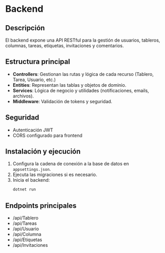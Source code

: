 # Backend

## Descripción
El backend expone una API RESTful para la gestión de usuarios, tableros, columnas, tareas, etiquetas, invitaciones y comentarios.

## Estructura principal
- **Controllers**: Gestionan las rutas y lógica de cada recurso (Tablero, Tarea, Usuario, etc.)
- **Entities**: Representan las tablas y objetos de dominio.
- **Services**: Lógica de negocio y utilidades (notificaciones, emails, archivos).
- **Middleware**: Validación de tokens y seguridad.

## Seguridad
- Autenticación JWT
- CORS configurado para frontend

## Instalación y ejecución
1. Configura la cadena de conexión a la base de datos en `appsettings.json`.
2. Ejecuta las migraciones si es necesario.
3. Inicia el backend:
   ```bash
   dotnet run
   ```

## Endpoints principales
- /api/Tablero
- /api/Tareas
- /api/Usuario
- /api/Columna
- /api/Etiquetas
- /api/Invitaciones
